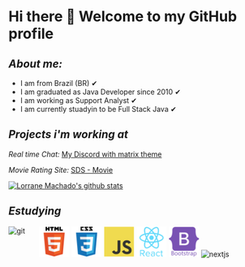 ### <h1> Hi there 👋 Welcome to my GitHub profile </h1>

## *About me:*
<ul>
  <li>I am from Brazil (BR) ✔</li>
  <li>I am graduated as Java Developer since 2010 ✔</li>
  <li>I am working as Support Analyst ✔</li>
  <li>I am currently stuadyin to be Full Stack Java ✔</li>
</ul>

## *Projects i'm working at*
*Real time Chat:* <a href="lorranecord-matrix.vercel.app">My Discord with matrix theme</a>

*Movie Rating Site:* <a href="https://lorrane-dsmovie.netlify.app/">SDS - Movie</a>


[![Lorrane Machado's github stats](https://github-readme-stats.vercel.app/api?username=lorrane&theme=dark&show_icons=true&count_private=true)](https://github.com/lorrane)


## *Estudying*
<p>
 <img align="left" src="https://www.vectorlogo.zone/logos/git-scm/git-scm-icon.svg" alt="git" width="60" height="60"/> 
 <img src="https://raw.githubusercontent.com/devicons/devicon/master/icons/html5/html5-original-wordmark.svg" alt="html5" width="60" height="60"/> 
 <img src="https://raw.githubusercontent.com/devicons/devicon/master/icons/css3/css3-original-wordmark.svg" alt="css3" width="60" height="60"/> 
 <img src="https://raw.githubusercontent.com/devicons/devicon/master/icons/javascript/javascript-original.svg" alt="javascript" width="60" height="60"/>
 <img src="https://raw.githubusercontent.com/devicons/devicon/master/icons/react/react-original-wordmark.svg" alt="react" width="60" height="60"/> 
 <img src="https://raw.githubusercontent.com/devicons/devicon/master/icons/bootstrap/bootstrap-plain-wordmark.svg" alt="bootstrap" width="60" height="60"/> 
 <img src="https://cdn.worldvectorlogo.com/logos/nextjs-3.svg" alt="nextjs" width="60" height="60"/>  
</p>

<!--
**Lorrane/Lorrane** is a ✨ _special_ ✨ repository because its `README.md` (this file) appears on your GitHub profile.

Here are some ideas to get you started:

- 🔭 I’m currently working on ...
- 🌱 I’m currently learning ...
- 👯 I’m looking to collaborate on ...
- 🤔 I’m looking for help with ...
- 💬 Ask me about ...
- 📫 How to reach me: ...
- 😄 Pronouns: ...
- ⚡ Fun fact: ...
-->

